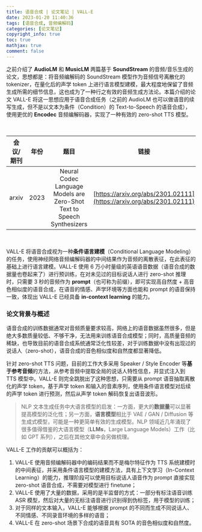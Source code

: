 ```yaml
---
title: 语音合成 | 论文笔记 | VALL-E
date: 2023-01-20 11:40:36
tags: [语音合成, 音频编解码]
categories: [论文笔记]
copyright_info: true
toc: true
mathjax: true
comment: false
---
```


之前介绍了 **AudioLM** 和 **MusicLM** 两篇基于 **SoundStream** 的音频/音乐生成的论文，思想都是：将音频编解码的 SoundStream 模型作为音频信号离散化的 tokenizer，在量化后的声学 token 上进行语言模型建模，最大程度地保留了音频生成所需的细节信息，这也成为了一种行之有效的音频生成方法论。本篇介绍的论文 VALL-E 将这一思想应用于语音合成任务（之前的 AudioLM 也可以做语音的续写生成，但不是以文本为条件（Condition）的 Text-to-Speech 的语音合成），使用更优的 **Encodec** 音频编解码器，实现了一种有效的 zero-shot TTS 模型。

<br>

| 会议/期刊 | 年份 | 题目 | 链接 |
| :---: | :---: | :---: | :---: |
| arxiv | 2023 | Neural Codec Language Models are Zero-Shot Text to Speech Synthesizers | [https://arxiv.org/abs/2301.02111](https://arxiv.org/abs/2301.02111) |

<br>

VALL-E 将语音合成视为一种**条件语言建模**（Conditional Language Modeling）的任务，使用神经网络音频编解码器的中间结果作为音频的离散表征，在此表征的基础上进行语言建模。VALL-E 使用 6 万小时量级的英语语音数据（语音合成的数据量也卷起来了）进行预训练，在对未见过的目标说话人进行 zero-shot 推理时，只需要 3 秒的音频作为 **prompt**（也可称为前缀），即可实现高自然度 + 高音色相似度的语音合成，在语音的情感、声学环境等方面也能和 prompt 的语音保持一致，体现出 VALL-E 已经具备 **in-context learning** 的能力。


### 论文背景与概述

语音合成的训练数据通常对音频质量要求较高，网络上的语音数据虽然很多，但是绝大多数质量较低、不够干净，无法用来训练语音合成模型；同时，高质量音频的稀缺，也导致目前的语音合成系统通常泛化性较差，对于训练数据中没有出现过的说话人（zero-shot），语音合成的音色相似度和自然度都显著降低。

针对 zero-shot TTS 问题，目前的工作大多采用 Speaker / Style Encoder 等**基于参考音频**的方法，从参考音频中提取全局的说话人特性信息，并显式注入到 TTS 模型中。VALL-E 则完全跳脱出了这种思想，只需要从 prompt 语音抽取离散化的声学 token，基于声学 token 和输入的音素序列，使用条件语言模型对后续的声学 token 进行预测，然后从声学 token 解码恢复出语音波形。

> NLP 文本生成任务中大语言模型的启发：一方面，更大的**数据量**可以显著提高模型的泛化性；另一方面，**语言模型**相比于 VAE / GAN / Diffusion 等生成式模型，可能是一种更简单有效的生成模型。NLP 领域近几年涌现了很多值得借鉴的大语言模型（**LLMs**，Large Language Models）工作（比如 GPT 系列），之后在其他文章中会另做梳理。


VALL-E 工作的贡献可以概括为：
1. VALL-E 使用音频编解码器中的编码结果而不是梅尔特征作为 TTS 系统建模时的中间表征，并采用条件语言模型的建模方法，具有上下文学习（In-Context Learning）的能力，推理阶段可以使用目标说话人语音作为 prompt 直接实现 zero-shot 语音合成，不需要对模型进行 finetune；
2. VALL-E 使用了大量的数据，采用的是半监督的方式：一部分有标注语音训练 ASR 模型，然后对大量的无标注语音进行识别得到伪标签，用于模型的训练；
3. 对于同样的文本输入，VALL-E 能够根据 prompt 的不同而生成不同说话人、不同情感、不同录音环境的多样的语音；
4. VALL-E 在 zero-shot 场景下合成的语音具有 SOTA 的音色相似度和自然度。



















